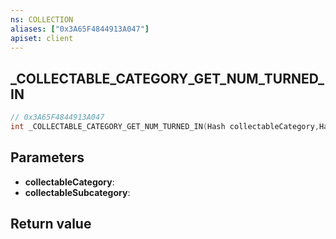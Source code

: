 ```yaml
---
ns: COLLECTION
aliases: ["0x3A65F4844913A047"]
apiset: client
---
```

## _COLLECTABLE_CATEGORY_GET_NUM_TURNED_IN

```c
// 0x3A65F4844913A047
int _COLLECTABLE_CATEGORY_GET_NUM_TURNED_IN(Hash collectableCategory,Hash collectableSubcategory);
```


## Parameters
* **collectableCategory**:
* **collectableSubcategory**:

## Return value